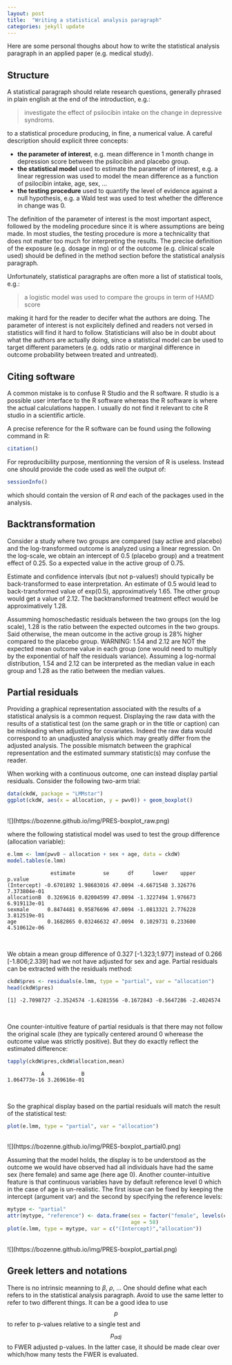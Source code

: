 ```yaml
---
layout: post
title:  "Writing a statistical analysis paragraph"
categories: jekyll update
---
```


Here are some personal thoughs about how to write the statistical
analysis paragraph in an applied paper (e.g. medical study).

## Structure

A statistical paragraph should relate research questions,
generally phrased in plain english at the end of the introduction, e.g.:
> investigate the effect of psilocibin intake on the change in depressive syndroms.

to a statistical procedure producing, in fine, a numerical value. A careful description should explicit three concepts:
- **the parameter of interest**, e.g. mean difference in 1 month change in depression score between the psilocibin and placebo group.
- **the statistical model** used to estimate the parameter of interest, e.g. a linear regression was used to model the mean difference as a function of psilocibin intake, age, sex, ...
- **the testing procedure** used to quantify the level of evidence against a null hypothesis, e.g. a Wald test was used to test whether the difference in change was 0.

The definition of the parameter of interest is the most important
aspect, followed by the modeling procedure since it is where
assumptions are being made. In most studies, the testing procedure is
more a technicality that does not matter too much for interpreting the
results. The precise definition of the exposure (e.g. dosage in mg) or
of the outcome (e.g. clinical scale used) should be defined in the
method section before the statistical analysis paragraph.

Unfortunately, statistical paragraphs are often more a list of statistical tools, e.g.:
> a logistic model was used to compare the groups in term of HAMD score

making it hard for the reader to decifer what the authors are
doing. The parameter of interest is not explicitely defined and
readers not versed in statistics will find it hard to
follow. Statisticians will also be in doubt about what the authors are
actually doing, since a statistical model can be used to target
different parameters (e.g. odds ratio or marginal difference in
outcome probability between treated and untreated).

## Citing software

A common mistake is to confuse R Studio and the R software. R studio
is a possible user interface to the R software whereas the R software
is where the actual calculations happen. I usually do not find it
relevant to cite R studio in a scientific article.

A precise reference for the R software can be found using the following command in R:
```r
citation()
```
For reproducibility purpose, mentionning the version of R is
useless. Instead one should provide the code used as well the output of:
```r
sessionInfo()
```
which should contain the version of R *and* each of the packages used in the analysis.

## Backtransformation

Consider a study where two groups are compared (say active and
placebo) and the log-transformed outcome is analyzed using a linear
regression. On the log-scale, we obtain an intercept of 0.5 (placebo
group) and a treatment effect of 0.25. So a expected value in the
active group of 0.75.

Estimate and confidence intervals (but not p-values!) should typically
be back-transformed to ease interpretation. An estimate of 0.5 would
lead to back-transformed value of exp(0.5), approximatively 1.65. The
other group would get a value of 2.12. The backtransformed treatment
effect would be approximatively 1.28.

Assumming homoschedastic residuals between the two groups (on the log
scale), 1.28 is the ratio between the expected outcomes in the two
groups. Said otherwise, the mean outcome in the active group is 28%
higher compared to the placebo group. WARNING: 1.54 and 2.12 are NOT
the expected mean outcome value in each group (one would need to
multiply by the exponential of half the residuals variance). Assuming
a log-normal distribution, 1.54 and 2.12 can be interpreted as the
median value in each group and 1.28 as the ratio between the median
values.

## Partial residuals

Providing a graphical representation associated with the results of a
statistical analysis is a common request. Displaying the raw data with
the results of a statistical test (on the same graph or in the title
or caption) can be misleading when adjusting for covariates. Indeed
the raw data would correspond to an unadjusted analysis which may
greatly differ from the adjusted analysis. The possible mismatch
between the graphical representation and the estimated summary
statistic(s) may confuse the reader.

When working with a continuous outcome, one can instead display
partial residuals. Consider the following two-arm trial:
```r
data(ckdW, package = "LMMstar")
ggplot(ckdW, aes(x = allocation, y = pwv0)) + geom_boxplot()
```
<br>
![](https://bozenne.github.io/img/PRES-boxplot_raw.png)
<br>

where the following statistical model was used to test the group
difference (allocation variable):
```r
e.lmm <- lmm(pwv0 ~ allocation + sex + age, data = ckdW)
model.tables(e.lmm)
```
                  estimate         se      df      lower    upper      p.value
    (Intercept) -0.6701892 1.98683016 47.0094 -4.6671548 3.326776 7.373804e-01
    allocationB  0.3269616 0.82004599 47.0094 -1.3227494 1.976673 6.919113e-01
    sexmale      0.8474481 0.95876696 47.0094 -1.0813321 2.776228 3.812519e-01
    age          0.1682865 0.03246632 47.0094  0.1029731 0.233600 4.510612e-06
<br>


We obtain a mean group difference of 0.327 [-1.323;1.977] instead of
0.266 [-1.806;2.339] had we not have adjusted for sex and age. Partial
residuals can be extracted with the residuals method:
```r
ckdW$pres <- residuals(e.lmm, type = "partial", var = "allocation")
head(ckdW$pres)
```

    [1] -2.7098727 -2.3524574 -1.6281556 -0.1672843 -0.5647286 -2.4024574
<br>

One counter-intuitive feature of partial residuals is that there may
not follow the original scale (they are typically centered around 0
wherease the outcome value was strictly positive). But they do exactly
reflect the estimated difference:
```r
tapply(ckdW$pres,ckdW$allocation,mean)
```
               A            B 
    1.064773e-16 3.269616e-01 
<br>

So the graphical display based on the partial residuals will match the
result of the statistical test:
```r
plot(e.lmm, type = "partial", var = "allocation")
```

<br>
![](https://bozenne.github.io/img/PRES-boxplot_partial0.png)
<br>

Assuming that the model holds, the display is to be understood as the
outcome we would have observed had all individuals have had the same
sex (here female) and same age (here age 0). Another counter-intuitive
feature is that continuous variables have by default reference level 0
which in the case of age is un-realistic. The first issue can be fixed
by keeping the intercept (argument var) and the second by specifying
the reference levels:
```r
mytype <- "partial"
attr(mytype, "reference") <- data.frame(sex = factor("female", levels(ckdW$sex)),
                                        age = 58)
plot(e.lmm, type = mytype, var = c("(Intercept)","allocation"))
```
<br>
![](https://bozenne.github.io/img/PRES-boxplot_partial.png)
<br>

## Greek letters and notations

There is no intrinsic meanning to $\beta$, $\rho$, ... One should
define what each refers to in the statistical analysis
paragraph. Avoid to use the same letter to refer to two different
things. It can be a good idea to use $$ p $$ to refer to p-values
relative to a single test and $$ p_{adj} $$ to FWER adjusted
p-values. In the latter case, it should be made clear over which/how
many tests the FWER is evaluated.
